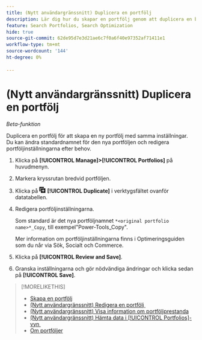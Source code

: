 ```yaml
---
title: (Nytt användargränssnitt) Duplicera en portfölj
description: Lär dig hur du skapar en portfölj genom att duplicera en befintlig portfölj.
feature: Search Portfolios, Search Optimization
hide: true
source-git-commit: 62de95d7e3d21ae6c7f0a6f40e97352af71411e1
workflow-type: tm+mt
source-wordcount: '144'
ht-degree: 0%

---
```


# (Nytt användargränssnitt) Duplicera en portfölj

*Beta-funktion*

Duplicera en portfölj för att skapa en ny portfölj med samma inställningar. Du kan ändra standardnamnet för den nya portföljen och redigera portföljinställningarna efter behov.

1. Klicka på **[!UICONTROL Manage]>[!UICONTROL Portfolios]** på huvudmenyn.

1. Markera kryssrutan bredvid portföljen.

1. Klicka på ![Duplicera](/help/search-social-commerce/assets/duplicate.png "Duplicera") **[!UICONTROL Duplicate]** i verktygsfältet ovanför datatabellen.

1. Redigera portföljinställningarna.

   Som standard är det nya portföljnamnet `*<original portfolio name>*_Copy`, till exempel&quot;Power-Tools_Copy&quot;.

   Mer information om portföljinställningarna finns i Optimeringsguiden som du når via Sök, Socialt och Commerce.

1. Klicka på **[!UICONTROL Review and Save]**.

1. Granska inställningarna och gör nödvändiga ändringar och klicka sedan på **[!UICONTROL Save]**.

>[!MORELIKETHIS]
>
>* [Skapa en portfölj](portfolio-create.md)
>* [(Nytt användargränssnitt) Redigera en portfölj &#x200B;](portfolio-edit.md)
>* [(Nytt användargränssnitt) Visa information om portföljprestanda](portfolio-details.md)
>* [(Nytt användargränssnitt) Hämta data i [!UICONTROL Portfolios]-vyn &#x200B;](portfolio-view-report.md)
>* [Om portföljer](portfolio-about.md)
